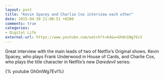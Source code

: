 ```yaml
---
layout: post
title: "Kevin Spacey and Charlie Cox interview each other"
date: 2015-04-30 21:00:51 +0200
comments: true
categories: 
- Digital Life
external-url: https://www.youtube.com/watch?t=64&v=Gh0nIWg7EvI
---
```


Great interview with the main leads of two of Netflix’s Original shows. Kevin Spacey, who plays Frank Underwood in House of Cards, and Charlie Cox, who plays the title character in Netflix’s new _Daredevil_ series:

{% youtube Gh0nIWg7EvI%}